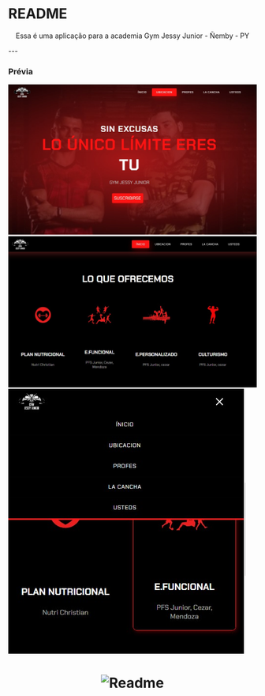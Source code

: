 # README
<p align="center"> Essa é uma aplicação para a academia Gym Jessy Junior - Ñemby - PY </p>
---
<br>




### Prévia

<img alt="previa" src="./screen1.jpg" /> 
<img alt="previa" src="./screen2.jpg" /> 
<img alt="previa" src="./screen3.jpg" /> 


<h1 align="center">
  <img alt="Readme" title="Readme" src="https://rafaelherculano.com.br/assets/images/busy.gif" />
</h1>
